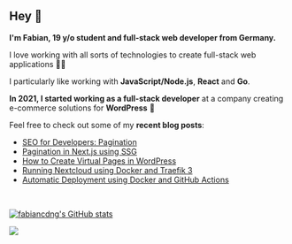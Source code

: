 ## Hey 👋

**I'm Fabian, 19 y/o student and full-stack web developer from Germany.**

I love working with all sorts of technologies to create full-stack web applications 🧑‍💻

I particularly like working with **JavaScript/Node.js**, **React** and **Go**.

**In 2021, I started working as a full-stack developer** at a company creating e-commerce solutions for **WordPress** 🛒

Feel free to check out some of my **recent blog posts**:
* [SEO for Developers: Pagination](https://fabiancdng.com/blog/seo-for-developers-pagination)
* [Pagination in Next.js using SSG](https://fabiancdng.com/blog/pagination-in-next-js-using-ssg)
* [How to Create Virtual Pages in WordPress](https://fabiancdng.com/blog/how-to-programmatically-create-virtual-pages-in-wordpress)
* [Running Nextcloud using Docker and Traefik 3](https://fabiancdng.com/blog/running-nextcloud-using-docker-and-traefik-3)
* [Automatic Deployment using Docker and GitHub Actions](https://fabiancdng.com/blog/automatic-deployment-using-docker-and-github-actions)

<br />

[![fabiancdng's GitHub stats](https://github-readme-stats.vercel.app/api?username=fabiancdng&show_icons=true&theme=dracula)](https://github.com/anuraghazra/github-readme-stats)

![](https://komarev.com/ghpvc/?username=fabiancdng)

